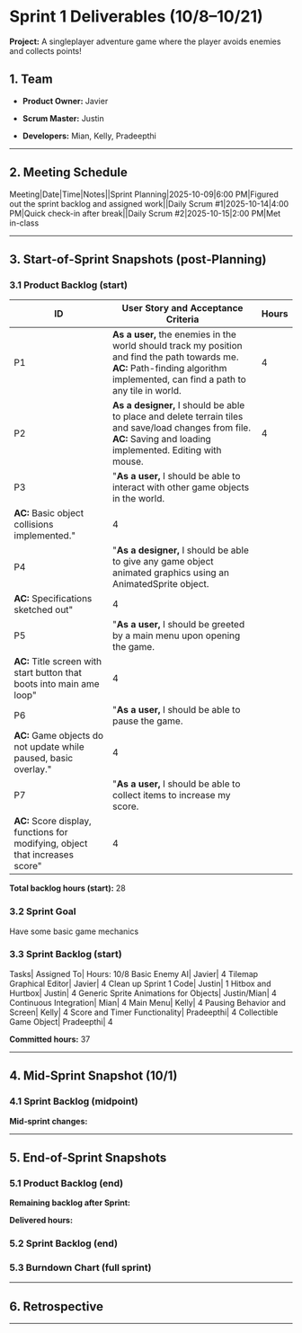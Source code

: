 

# Sprint 1 Deliverables (10/8–10/21)

  

**Project:** A singleplayer adventure game where the player avoids enemies and collects points!


## 1. Team  

-  **Product Owner:** Javier

-  **Scrum Master:** Justin

-  **Developers:** Mian, Kelly, Pradeepthi

---

  

## 2. Meeting Schedule

Meeting|Date|Time|Notes||Sprint Planning|2025-10-09|6:00 PM|Figured out the sprint backlog and assigned work||Daily Scrum #1|2025-10-14|4:00 PM|Quick check-in after break||Daily Scrum #2|2025-10-15|2:00 PM|Met in-class

---

  

## 3. Start‑of‑Sprint Snapshots (post‑Planning)

  

### 3.1 Product Backlog (start)

  
  
|ID|	User Story and Acceptance Criteria|	Hours|
|--|--------------------------------------|------|
|P1|	**As a user,** the enemies in the world should track my position and find the path towards me. **AC:** Path-finding algorithm implemented, can find a path to any tile in world.|	4|
|P2|	**As a designer,** I should be able to place and delete terrain tiles and save/load changes from file. **AC:** Saving and loading implemented. Editing with mouse.|	4|
|P3|	"**As a user,** I should be able to interact with other game objects in the world.
**AC:** Basic object collisions implemented."|	4|
|P4|	"**As a designer,** I should be able to give any game object animated graphics using an AnimatedSprite object.
**AC:** Specifications sketched out"|	4|
|P5|	"**As a user,** I should be greeted by a main menu upon opening the game.
**AC:** Title screen with start button that boots into main ame loop"|	4|
|P6|	"**As a user,** I should be able to pause the game.
**AC:** Game objects do not update while paused, basic overlay."|	4|
|P7|	"**As a user,** I should be able to collect items to increase my score.
**AC:** Score display, functions for modifying, object that increases score"|	4|

  

**Total backlog hours (start):** 28

  

### 3.2 Sprint Goal

Have some basic game mechanics

  

### 3.3 Sprint Backlog (start)

  

Tasks|	Assigned To|	Hours: 10/8
Basic Enemy AI|	Javier|	4
Tilemap Graphical Editor|	Javier|	4
Clean up Sprint 1 Code|	Justin|	1
Hitbox and Hurtbox|	Justin|	4
Generic Sprite Animations for Objects|	Justin/Mian|	4
Continuous Integration|	Mian|	4
Main Menu|	Kelly|	4
Pausing Behavior and Screen|	Kelly|	4
Score and Timer Functionality|	Pradeepthi|	4
Collectible Game Object|	Pradeepthi|	4

  

**Committed hours:** 37

  

---

  

## 4. Mid‑Sprint Snapshot (10/1)

  

### 4.1 Sprint Backlog (midpoint)


  

**Mid‑sprint changes:**


  

---

## 5. End‑of‑Sprint Snapshots

  

### 5.1 Product Backlog (end)


  

**Remaining backlog after Sprint:** 

**Delivered hours:** 

  

### 5.2 Sprint Backlog (end)

  
  

### 5.3 Burndown Chart (full sprint)


  

---

  

## 6. Retrospective


  

---